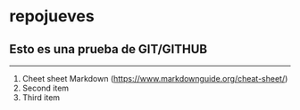# repojueves

## Esto es una prueba de GIT/GITHUB
---

1. Cheet sheet Markdown (https://www.markdownguide.org/cheat-sheet/)
2. Second item
3. Third item

